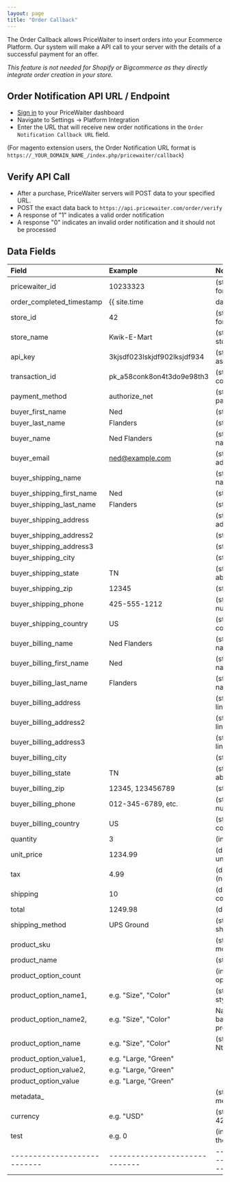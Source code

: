 ```yaml
---
layout: page
title: "Order Callback"
---
```


The Order Callback allows PriceWaiter to insert orders into your Ecommerce Platform.
Our system will make a API call to your server with the details of a successful payment for an offer.

*This feature is not needed for Shopify or Bigcommerce as they directly integrate order creation in your store.*

Order Notification API URL / Endpoint
-------------------------------------

* [Sign in](https://retailer.pricewaiter.com/) to your PriceWaiter dashboard
* Navigate to Settings -> Platform Integration
* Enter the URL that will receive new order notifications in the `Order Notification Callback URL` field.

(For magento extension users, the Order Notification URL format is `https://_YOUR_DOMAIN_NAME_/index.php/pricewaiter/callback`)

Verify API Call
---------------

* After a purchase, PriceWaiter servers will POST data to your specified URL.
* POST the exact data back to `https://api.pricewaiter.com/order/verify`
* A response of "1" indicates a valid order notification
* A response "0" indicates an invalid order notification and it should not be processed

Data Fields
-----------

| Field                       | Example                       | Notes                                                |
|:----------------------------|:------------------------------|:-----------------------------------------------------|
| pricewaiter_id              | 10233323                      | (string) PriceWaiter ID for the order                |
| order_completed_timestamp   | {{ site.time | date_to_xmlschema }} | (string) ISO 8601-formatted date/time                |
| store_id                    | 42                            | (string) PriceWaiter ID for the store                |
| store_name                  | Kwik-E-Mart                   | (string) Name of the store as entered                |
| api_key                     | 3kjsdf023lskjdf902lksjdf934   | (string) API Key assigned to the site                |
| transaction_id              | pk_a58conk8on4t3do9e98th3     | (string) Payment confirmation code                   |
| payment_method              | authorize_net                 | (string) Name of payment processor                   |
| buyer_first_name            | Ned                           | (string)                                             |
| buyer_last_name             | Flanders                      | (string)                                             |
| buyer_name                  | Ned Flanders                  | (string) Buyer's full name                           |
| buyer_email                 | ned@example.com               | (string) Buyer's email address                       |
| buyer_shipping_name         |                               | (string) Ship to full name                           |
| buyer_shipping_first_name   | Ned                           | (string)                                             |
| buyer_shipping_last_name    | Flanders                      | (string)                                             |
| buyer_shipping_address      |                               | (string) Ship to address                             |
| buyer_shipping_address2     |                               | (string)                                             |
| buyer_shipping_address3     |                               | (string)                                             |
| buyer_shipping_city         |                               | (string) Ship to city                                |
| buyer_shipping_state        | TN                            | (string) 2-letter state abbreviation                 |
| buyer_shipping_zip          | 12345                         | (string) US zip code                                 |
| buyer_shipping_phone        | 425-555-1212                  | (string) Buyer's phone number                        |
| buyer_shipping_country      | US                            | (string) 2-letter country code                       |
| buyer_billing_name          | Ned Flanders                  | (string) Bill to full name                           |
| buyer_billing_first_name    | Ned                           | (string) Bill to first name                          |
| buyer_billing_last_name     | Flanders                      | (string) Bill to last name                           |
| buyer_billing_address       |                               | (string) Bill to address line 1                      |
| buyer_billing_address2      |                               | (string) Bill to address line 2                      |
| buyer_billing_address3      |                               | (string) Bill to address line 3                      |
| buyer_billing_city          |                               | (string) Bill to city                                |
| buyer_billing_state         | TN                            | (string) 2-letter state abbreviation                 |
| buyer_billing_zip           | 12345, 123456789              | (string) Postal code                                 |
| buyer_billing_phone         | 012-345-6789, etc.            | (string) Buyer's phone number                        |
| buyer_billing_country       | US                            | (string) 2-letter country code                       |
| quantity                    | 3                             | (int) Total quantity                                 |
| unit_price                  | 1234.99                       | (decimal) Price per unit                             |
| tax                         | 4.99                          | (decimal) Tax cost (not % rate)                      |
| shipping                    | 10                            | (decimal) Shipping cost                              |
| total                       | 1249.98                       | (decimal) Order total                                |
| shipping_method             | UPS Ground                    | (string) Name of shipping method                     |
| product_sku                 |                               | (string) Product sku / model number                  |
| product_name                |                               | (string) Product Name                                |
| product_option_count        |                               | (int) total number of options                        |
| product_option_name1,       | e.g. "Size", "Color"          | (string) size, color, style, etc.                    |
| product_option_name2,       | e.g. "Size", "Color"          | Name of the Nth (1-based up to product_option_count) |
| product_option_name<N>      | e.g. "Size", "Color"          | (string) Value for the Nth product option.           |
| product_option_value1,      | e.g. "Large, "Green"          |                                                      |
| product_option_value2,      | e.g. "Large, "Green"          |                                                      |
| product_option_value<N>     | e.g. "Large, "Green"          |                                                      |
| metadata_<KEY>              |                               | (string) value of metadata properties                |
| currency                    | e.g. "USD"                    | (string)Any valid ISO-4217 currency code             |
| test                        | e.g. 0                        | (integer) 0 and 1 are the only valid values          |
| --------------------------- | ----------------------------- | ---------------------------------------              |
